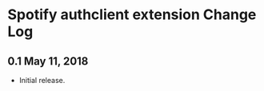 Spotify authclient extension Change Log
===============================================

0.1  May 11, 2018
-------------------------

- Initial release.
